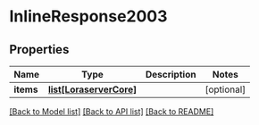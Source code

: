 # InlineResponse2003

## Properties
Name | Type | Description | Notes
------------ | ------------- | ------------- | -------------
**items** | [**list[LoraserverCore]**](LoraserverCore.md) |  | [optional] 

[[Back to Model list]](../README.md#documentation-for-models) [[Back to API list]](../README.md#documentation-for-api-endpoints) [[Back to README]](../README.md)

